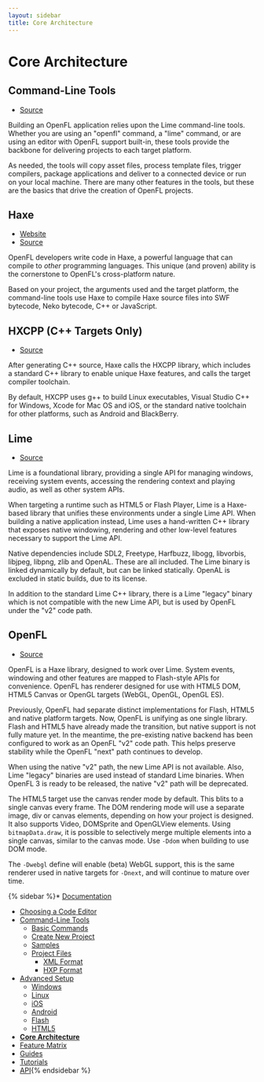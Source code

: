 ```yaml
---
layout: sidebar
title: Core Architecture
---
```


 <a href="https://github.com/openfl/learn-openfl/edit/master/docs/core_architecture.md" class="btn btn-default pull-right" style="margin-top: 16px" role="button" target="_blank"><span class="glyphicon glyphicon-pencil"></span></a>

# Core Architecture

## Command-Line Tools

 * [Source](https://github.com/openfl/lime/tree/master/tools)

Building an OpenFL application relies upon the Lime command-line tools. Whether you are using an "openfl" command, a "lime" command, or are using an editor with OpenFL support built-in, these tools provide the backbone for delivering projects to each target platform.

As needed, the tools will copy asset files, process template files, trigger compilers, package applications and deliver to a connected device or run on your local machine. There are many other features in the tools, but these are the basics that drive the creation of OpenFL projects.

## Haxe

 * [Website](http://www.haxe.org)
 * [Source](https://github.com/haxefoundation/haxe)

OpenFL developers write code in Haxe, a powerful language that can compile to _other_ programming languages. This unique (and proven) ability is the cornerstone to OpenFL's cross-platform nature.

Based on your project, the arguments used and the target platform, the command-line tools use Haxe to compile Haxe source files into SWF bytecode, Neko bytecode, C++ or JavaScript.

## HXCPP (C++ Targets Only)

 * [Source](https://github.com/haxefoundation/hxcpp)

After generating C++ source, Haxe calls the HXCPP library, which includes a standard C++ library to enable unique Haxe features, and calls the target compiler toolchain.

By default, HXCPP uses g++ to build Linux executables, Visual Studio C++ for Windows, Xcode for Mac OS and iOS, or the standard native toolchain for other platforms, such as Android and BlackBerry.

## Lime

 * [Source](https://github.com/openfl/lime)

Lime is a foundational library, providing a single API for managing windows, receiving system events, accessing the rendering context and playing audio, as well as other system APIs.

When targeting a runtime such as HTML5 or Flash Player, Lime is a Haxe-based library that unifies these environments under a single Lime API. When building a native application instead, Lime uses a hand-written C++ library that exposes native windowing, rendering and other low-level features necessary to support the Lime API.

Native dependencies include SDL2, Freetype, Harfbuzz, libogg, libvorbis, libjpeg, libpng, zlib and OpenAL. These are all included. The Lime binary is linked dynamically by default, but can be linked statically. OpenAL is excluded in static builds, due to its license.

In addition to the standard Lime C++ library, there is a Lime "legacy" binary which is not compatible with the new Lime API, but is used by OpenFL under the "v2" code path.

## OpenFL

 * [Source](https://github.com/openfl/openfl)

OpenFL is a Haxe library, designed to work over Lime. System events, windowing and other features are mapped to Flash-style APIs for convenience. OpenFL has renderer designed for use with HTML5 DOM, HTML5 Canvas or OpenGL targets (WebGL, OpenGL, OpenGL ES).

Previously, OpenFL had separate distinct implementations for Flash, HTML5 and native platform targets. Now, OpenFL is unifying as one single library. Flash and HTML5 have already made the transition, but native support is not fully mature yet. In the meantime, the pre-existing native backend has been configured to work as an OpenFL "v2" code path. This helps preserve stability while the OpenFL "next" path continues to develop.

When using the native "v2" path, the new Lime API is not available. Also, Lime "legacy" binaries are used instead of standard Lime binaries. When OpenFL 3 is ready to be released, the native "v2" path will be deprecated.

The HTML5 target use the canvas render mode by default. This blits to a single canvas every frame. The DOM rendering mode will use a separate image, div or canvas elements, depending on how your project is designed. It also supports Video, DOMSprite and OpenGLView elements. Using `bitmapData.draw`, it is possible to selectively merge multiple elements into a single canvas, similar to the canvas mode. Use `-Ddom` when building to use DOM mode.

The `-Dwebgl` define will enable (beta) WebGL support, this is the same renderer used in native targets for `-Dnext`, and will continue to mature over time.


{% sidebar %}* [Documentation](/learn/docs/)
   * [Choosing a Code Editor](/learn/docs/choosing-a-code-editor/)
   * [Command-Line Tools](/learn/docs/command-line-tools/)
      * [Basic Commands](/learn/docs/command-line-tools/basic-commands/)
      * [Create New Project](/learn/docs/command-line-tools/create-new-project/)
      * [Samples](/learn/docs/command-line-tools/samples/)
      * [Project Files](/learn/docs/command-line-tools/project-files/)
         * [XML Format](/learn/docs/command-line-tools/project-files/xml-format/)
         * [HXP Format](/learn/docs/command-line-tools/project-files/hxp-format/)
   * [Advanced Setup](/learn/docs/advanced-setup/)
      * [Windows](/learn/docs/advanced-setup/windows/)
      * [Linux](/learn/docs/advanced-setup/linux/)
      * [iOS](/learn/docs/advanced-setup/ios/)
      * [Android](/learn/docs/advanced-setup/android/)
      * [Flash](/learn/docs/advanced-setup/flash/)
      * [HTML5](/learn/docs/advanced-setup/html5/)
   * [__Core Architecture__](/learn/docs/core-architecture/)
   * [Feature Matrix](/learn/docs/feature-matrix/)
* [Guides](/learn/guides/)
* [Tutorials](/learn/tutorials/)
* [API](http://api.openfl.org/){% endsidebar %}